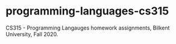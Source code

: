 # programming-languages-cs315
CS315 - Programming Langauges homework assignments, Bilkent University, Fall 2020.
